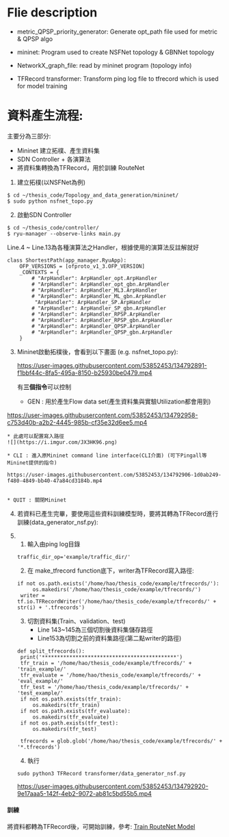 # Flie description

* metric_QPSP_priority_generator:
	Generate opt_path file used for metric & QPSP algo

* mininet:
	Program used to create NSFNet topology & GBNNet topology

* NetworkX_graph_file:
	read by mininet program (topology info)

* TFRecord transformer:
	Transform ping log file to tfrecord which is used for model training

	
	
# 資料產生流程:
主要分為三部分:
* Mininet 建立拓樸、產生資料集
* SDN Controller + 各演算法
* 將資料集轉換為TFRecord，用於訓練 RouteNet



1. 建立拓樸(以NSFNet為例)
```=shell
$ cd ~/thesis_code/Topology_and_data_generation/mininet/
$ sudo python nsfnet_topo.py
```

2. 啟動SDN Controller
```=shell
$ cd ~/thesis_code/controller/
$ ryu-manager --observe-links main.py
```
Line.4 ~ Line.13為各種演算法之Handler，根據使用的演算法反註解就好
```python3=
class ShortestPath(app_manager.RyuApp):
    OFP_VERSIONS = [ofproto_v1_3.OFP_VERSION]
    _CONTEXTS = {
        # "ArpHandler": ArpHandler_opt.ArpHandler
        # "ArpHandler": ArpHandler_opt_gbn.ArpHandler
        # "ArpHandler": ArpHandler_ML3.ArpHandler
        # "ArpHandler": ArpHandler_ML_gbn.ArpHandler
         "ArpHandler": ArpHandler_SP.ArpHandler
        # "ArpHandler": ArpHandler_SP_gbn.ArpHandler
        # "ArpHandler": ArpHandler_RPSP.ArpHandler
        # "ArpHandler": ArpHandler_RPSP_gbn.ArpHandler
        # "ArpHandler": ArpHandler_QPSP.ArpHandler
        # "ArpHandler": ArpHandler_QPSP_gbn.ArpHandler
    }
```





3. Mininet啟動拓樸後，會看到以下畫面 (e.g. nsfnet_topo.py):

     https://user-images.githubusercontent.com/53852453/134792891-f1bbf44c-8fa5-495a-8150-b25930be0479.mp4


    有**三個指令**可以控制

    * GEN : 用於產生Flow data set(產生資料集與實驗Utilization都會用到)
    

https://user-images.githubusercontent.com/53852453/134792958-c753d40b-a2b2-4445-985b-cf35e32d6ee5.mp4


    * 此處可以配置寫入路徑
    ![](https://i.imgur.com/JX3HK96.png)

    * CLI : 進入原Mininet command line interface(CLI介面) (可下Pingall等Mininet提供的指令)
    
	https://user-images.githubusercontent.com/53852453/134792906-1d0ab249-f480-4849-bb40-47a84cd3184b.mp4


    * QUIT : 關閉Mininet

    
4. 若資料已產生完畢，要使用這些資料訓練模型時，要將其轉為TFRecord進行訓練(data_generator_nsf.py):
5. 
   1. 輸入由ping log目錄
   ```python=22
   traffic_dir_op='example/traffic_dir/'
   ```

   2. 在 make_tfrecord function底下，writer為TFRecord寫入路徑:
   ```python=103
   if not os.path.exists('/home/hao/thesis_code/example/tfrecords/'):
        os.makedirs('/home/hao/thesis_code/example/tfrecords/')
    writer = tf.io.TFRecordWriter('/home/hao/thesis_code/example/tfrecords/' + str(i) + '.tfrecords')
   ```
   
   3. 切割資料集(Train、validation、test)
       * Line 143~145為三個切割後資料集儲存路徑
       * Line153為切割之前的資料集路徑(第二點writer的路徑)
   ```python=141
   def split_tfrecords():
    print('********************************************')
    tfr_train = '/home/hao/thesis_code/example/tfrecords/' + 'train_example/'
    tfr_evaluate = '/home/hao/thesis_code/example/tfrecords/' + 'eval_example/'
    tfr_test = '/home/hao/thesis_code/example/tfrecords/' + 'test_example/'
    if not os.path.exists(tfr_train):
        os.makedirs(tfr_train)
    if not os.path.exists(tfr_evaluate):
        os.makedirs(tfr_evaluate)
    if not os.path.exists(tfr_test):
        os.makedirs(tfr_test)

    tfrecords = glob.glob('/home/hao/thesis_code/example/tfrecords/' + '*.tfrecords')
   ```
   

    4. 執行
     ```=shell
   sudo python3 TFRecord transformer/data_generator_nsf.py
   ```
    https://user-images.githubusercontent.com/53852453/134792920-9e17aaa5-142f-4eb2-9072-ab81c5bd55b5.mp4


#### 訓練
將資料都轉為TFRecord後，可開始訓練，參考:
[Train RouteNet Model](https://hackmd.io/1uN64n13Rimi45pzZGAqWQ?view)

